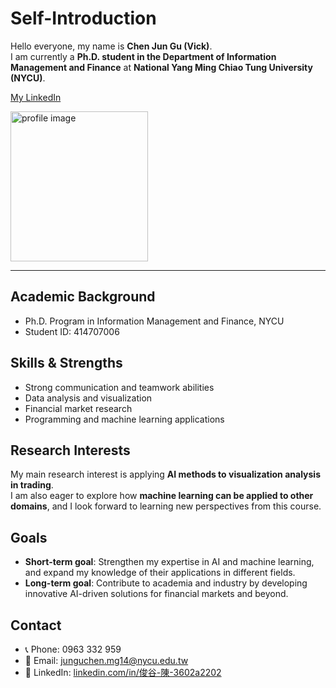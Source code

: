 # Self-Introduction

Hello everyone, my name is **Chen Jun Gu (Vick)**.  
I am currently a **Ph.D. student in the Department of Information Management and Finance** at **National Yang Ming Chiao Tung University (NYCU)**.  

[My LinkedIn](https://www.linkedin.com/in/%E4%BF%8A%E8%B0%B7-%E9%99%B3-3602a2202)  

<img width="220" height="240" alt="profile image" src="https://via.placeholder.com/220x240.png" />

---

## Academic Background
- Ph.D. Program in Information Management and Finance, NYCU  
- Student ID: 414707006  

## Skills & Strengths
- Strong communication and teamwork abilities  
- Data analysis and visualization  
- Financial market research  
- Programming and machine learning applications  

## Research Interests
My main research interest is applying **AI methods to visualization analysis in trading**.  
I am also eager to explore how **machine learning can be applied to other domains**, and I look forward to learning new perspectives from this course.  

## Goals
- **Short-term goal**: Strengthen my expertise in AI and machine learning, and expand my knowledge of their applications in different fields.  
- **Long-term goal**: Contribute to academia and industry by developing innovative AI-driven solutions for financial markets and beyond.  

## Contact
- 📞 Phone: 0963 332 959  
- 📧 Email: junguchen.mg14@nycu.edu.tw  
- 🔗 LinkedIn: [linkedin.com/in/俊谷-陳-3602a2202](https://www.linkedin.com/in/%E4%BF%8A%E8%B0%B7-%E9%99%B3-3602a2202)  
